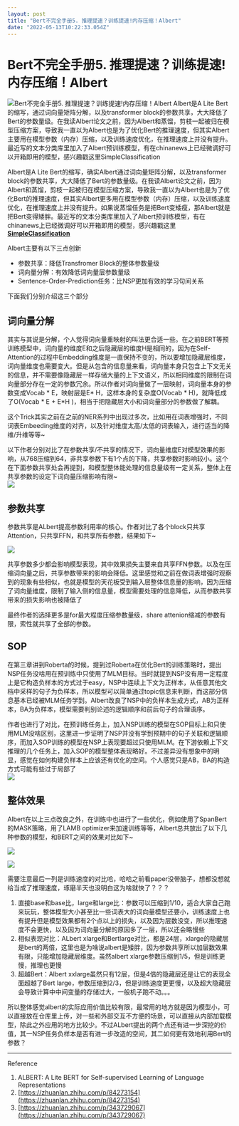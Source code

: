 ```yaml
---
layout: post
title: "Bert不完全手册5. 推理提速？训练提速!内存压缩！Albert"
date: "2022-05-13T10:22:33.054Z"
---
```

Bert不完全手册5. 推理提速？训练提速!内存压缩！Albert
=================================

![Bert不完全手册5. 推理提速？训练提速!内存压缩！Albert](https://img2022.cnblogs.com/blog/1326688/202205/1326688-20220513093227410-709980506.png) Albert是A Lite Bert的缩写，通过词向量矩阵分解，以及transformer block的参数共享，大大降低了Bert的参数量级。在我读Albert论文之前，因为Albert和蒸馏，剪枝一起被归在模型压缩方案，导致我一直以为Albert也是为了优化Bert的推理速度，但其实Albert主要用在模型参数（内存）压缩，以及训练速度优化，在推理速度上并没有提升。最近写的文本分类库里加入了Albert预训练模型，有在chinanews上已经微调好可以开箱即用的模型，感兴趣戳这里SimpleClassification

Albert是A Lite Bert的缩写，确实Albert通过词向量矩阵分解，以及transformer block的参数共享，大大降低了Bert的参数量级。在我读Albert论文之前，因为Albert和蒸馏，剪枝一起被归在模型压缩方案，导致我一直以为Albert也是为了优化Bert的推理速度，但其实Albert更多用在模型参数（内存）压缩，以及训练速度优化，在推理速度上并没有提升。如果说蒸馏任务是把Bert变矮瘦，那Albert就是把Bert变得矮胖。最近写的文本分类库里加入了Albert预训练模型，有在chinanews上已经微调好可以开箱即用的模型，感兴趣戳这里[**SimpleClassification**](https://github.com/DSXiangLi/SimpleClassification/tree/main/serving/chinanews_albert/1)

Albert主要有以下三点创新

*   参数共享：降低Transfromer Block的整体参数量级
*   词向量分解：有效降低词向量层参数量级
*   Sentence-Order-Prediction任务：比NSP更加有效的学习句间关系

下面我们分别介绍这三个部分

词向量分解
-----

其实与其说是分解，个人觉得词向量重映射的叫法更合适一些。在之前BERT等预训练模型中，词向量的维度E和之后隐藏层的维度H是相同的，因为在Self-Attention的过程中Embedding维度是一直保持不变的，所以要增加隐藏层维度，词向量维度也需要变大。但是从包含的信息量来看，词向量本身只包含上下文无关的信息，并不需要像隐藏层一样存储大量的上下文语义，所以相同维度的限制在词向量部分存在一定的参数冗余。所以作者对词向量做了一层映射，词向量本身的参数变成Vocab \* E，映射层是E\* H，这样本身的复杂度O(Vocab \* H)，就降低成了O(Vocab \* E + E\*H )，相当于把隐藏层大小和词向量部分的参数做了解耦。

这个Trick其实之前在之前的NER系列中出现过多次，比如用在词表增强时，不同词表Embeeding维度的对齐，以及针对维度太高/太低的词表输入，进行适当的降维/升维等等~

以下作者分别对比了在参数共享/不共享的情况下，词向量维度E对模型效果的影响，从768压缩到64，非共享参数下有1个点的下降，共享参数时影响较小。这个在下面参数共享处会再提到，和模型整体能处理的信息量级有一定关系，整体上在共享参数的设定下词向量压缩影响有限~  
![](https://files.mdnice.com/user/8955/dafcd0cc-d9b0-4c84-9b43-4bec2350fcd1.png)

参数共享
----

参数共享是ALbert提高参数利用率的核心。作者对比了各个block只共享Attention，只共享FFN，和共享所有参数，结果如下~

![](https://files.mdnice.com/user/8955/d47ca7a3-78ca-4f2b-84f8-f5b4c73573fb.png)

共享参数多少都会影响模型表现，其中效果损失主要来自共享FFN参数。以及在压缩词向量之后，共享参数带来的影响会降低。这里感觉和之前在做词表增强时观察到的现象有些相似，也就是模型的天花板受到输入层整体信息量的影响，因为压缩了词向量维度，限制了输入侧的信息量，模型需要处理的信息降低，从而参数共享带来的损失影响也被降低了

最终作者的选择更多是for最大程度压缩参数量级，share attenion缩减的参数有限，索性就共享了全部的参数。

SOP
---

在第三章讲到Roberta的时候，提到过Roberta在优化Bert的训练策略时，提出NSP任务没啥用在预训练中只使用了MLM目标。当时就提到NSP没有用一定程度上是它构造负样本的方式过于easy，NSP中连续上下文为正样本，从任意其他文档中采样的句子为负样本，所以模型可以简单通过topic信息来判断，而这部分信息基本已经被MLM任务学到。Albert改良了NSP中的负样本生成方式，AB为正样本，BA为负样本，模型需要判别论述的逻辑顺序和前后句子的合理语序。

作者也进行了对比，在预训练任务上，加入NSP训练的模型在SOP目标上和只使用MLM没啥区别，这里进一步证明了NSP并没有学到预期中的句子关联和逻辑顺序，而加入SOP训练的模型在NSP上表现要超过只使用MLM。在下游依赖上下文推理的几个任务上，加入SOP的模型整体表现略好。不过差异没有想象中的明显，感觉在如何构建负样本上应该还有优化的空间。个人感觉只是AB，BA的构造方式可能有些过于局部了  
![](https://files.mdnice.com/user/8955/b1449226-15df-432d-8aea-d47245ed3b11.png)

整体效果
----

Albert在以上三点改良之外，在训练中也进行了一些优化，例如使用了SpanBert的MASK策略，用了LAMB optimizer来加速训练等等，Albert总共放出了以下几种参数的模型，和BERT之间的效果对比如下~

![](https://files.mdnice.com/user/8955/f6c47f92-e69c-4e72-92b6-361780fc48bf.png)

![](https://files.mdnice.com/user/8955/0b2f271e-e752-49d1-82f9-90f739ac3d81.png)

需要注意最后一列是训练速度的对比哈，哈哈之前看paper没带脑子，想都没想就给当成了推理速度，琢磨半天也没明白这为啥就快了？？？

1.  直接base和base比，large和large比：参数可以压缩到1/10，适合大家自己跑来玩玩，整体模型大小甚至比一些词表大的词向量模型还要小，训练速度上也有提升但是模型效果都有2个点以上的损失，以及因为层数没变，所以推理速度不会更快，以及因为词向量分解的原因多了一层，所以还会略慢些
2.  相似表现对比：ALbert xlarge和Bertlarge对比，都是24层，xlarge的隐藏层是bert的两倍，这里也是为啥说albert是矮胖，因为参数共享所以加层数效果有限，只能增加隐藏层维度。虽然albert xlarge参数压缩到1/5，但是训练更慢，推理也更慢
3.  超越Bert：Albert xxlarge虽然只有12层，但是4倍的隐藏层还是让它的表现全面超越了Bert large，参数压缩到2/3，但是训练速度更更慢，以及超大隐藏层会导致计算中中间变量的存储过大，一般机子跑不动。。。

所以整体感觉albert的实际应用价值比较有限，最常用的地方就是因为模型小，可以直接放在仓库里上传，对一些和外部交互不方便的场景，可以直接从内部加载模型，除此之外应用的地方比较少。不过ALbert提出的两个点还有进一步深挖的价值，其一NSP任务负样本是否有进一步改造的空间，其二如何更有效地利用Bert的参数？

* * *

Reference

1.  ALBERT: A Lite BERT for Self-supervised Learning of Language Representations
2.  [https://zhuanlan.zhihu.com/p/84273154](https://zhuanlan.zhihu.com/p/84273154)
3.  [https://zhuanlan.zhihu.com/p/343729067](https://zhuanlan.zhihu.com/p/343729067)